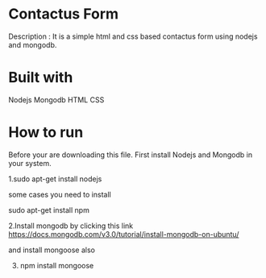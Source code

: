 # Contactus Form 
Description : It is a simple html and css based contactus form using nodejs and mongodb.

# Built with 
Nodejs
Mongodb
HTML
CSS

# How to run 
Before your are downloading this file.
First install Nodejs and Mongodb in your system.

1.sudo apt-get install nodejs

some cases you need to install 

sudo apt-get install npm

2.Install mongodb by clicking this link
https://docs.mongodb.com/v3.0/tutorial/install-mongodb-on-ubuntu/

and install mongoose also

3. npm install mongoose

